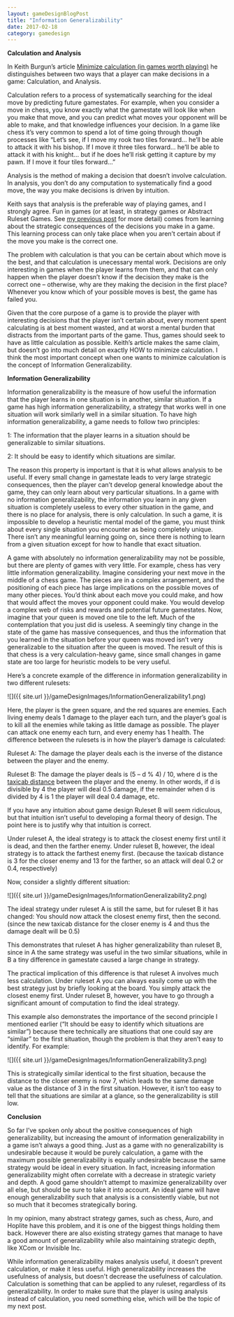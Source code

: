 ```yaml
---
layout: gameDesignBlogPost
title: "Information Generalizability"
date: 2017-02-18
category: gamedesign
---
```


**Calculation and Analysis**

In Keith Burgun’s article [Minimize calculation (in games worth playing)]( http://keithburgun.net/minimize-calculation-in-games-worth-playing/) he distinguishes between two ways that a player can make decisions in a game: Calculation, and Analysis.

Calculation refers to a process of systematically searching for the ideal move by predicting future gamestates. For example, when you consider a move in chess, you know exactly what the gamestate will look like when you make that move, and you can predict what moves your opponent will be able to make, and that knowledge influences your decision. In a game like chess it’s very common to spend a lot of time going through though processes like “Let’s see, if I move my rook two tiles forward… he’ll be able to attack it with his bishop. If I move it three tiles forward… he’ll be able to attack it with his knight… but if he does he’ll risk getting it capture by my pawn. If I move it four tiles forward…”

Analysis is the method of making a decision that doesn’t involve calculation. In analysis, you don’t do any computation to systematically find a good move, the way you make decisions is driven by intuition.

Keith says that analysis is the preferable way of playing games, and I strongly agree. Fun in games (or at least, in strategy games or Abstract Ruleset Games. See [my previous post](https://ethanhoeppner.github.io/gamedesign/intro-talking-about-game-design.html) for more detail) comes from learning about the strategic consequences of the decisions you make in a game. This learning process can only take place when you aren’t certain about if the move you make is the correct one.

The problem with calculation is that you can be certain about which move is the best, and that calculation is unecessary mental work. Decisions are only interesting in games when the player learns from them, and that can only happen when the player doesn’t know if the decision they make is the correct one – otherwise, why are they making the decision in the first place? Whenever you know which of your possible moves is best, the game has failed you.

Given that the core purpose of a game is to provide the player with interesting decisions that the player isn’t certain about, every moment spent calculating is at best moment wasted, and at worst a mental burden that distracts from the important parts of the game. Thus, games should seek to have as little calculation as possible. Keith’s article makes the same claim, but doesn’t go into much detail on exactly HOW to minimize calculation. I think the most important concept when one wants to minimize calculation is the concept of Information Generalizability.

**Information Generalizability**

Information generalizability is the measure of how useful the information that the player learns in one situation is in another, similar situation. If a game has high information generalizability, a strategy that works well in one situation will work similarly well in a similar situation. To have high information generalizability, a game needs to follow two principles:

1: The information that the player learns in a situation should be generalizable to similar situations.

2: It should be easy to identify which situations are similar.

The reason this property is important is that it is what allows analysis to be useful. If every small change in gamestate leads to very large strategic consequences, then the player can’t develop general knowledge about the game, they can only learn about very particular situations. In a game with no information generalizability, the information you learn in any given situation is completely useless to every other situation in the game, and there is no place for analysis, there is only calculation. In such a game, it is impossible to develop a heuristic mental model of the game, you must think about every single situation you encounter as being completely unique. There isn’t any meaningful learning going on, since there is nothing to learn from a given situation except for how to handle that exact situation.

A game with absolutely no information generalizability may not be possible, but there are plenty of games with very little. For example, chess has very little information generalizability. Imagine considering your next move in the middle of a chess game. The pieces are in a complex arrangement, and the positioning of each piece has large implications on the possible moves of many other pieces. You’d think about each move you could make, and how that would affect the moves your opponent could make. You would develop a complex web of risks and rewards and potential future gamestates. Now, imagine that your queen is moved one tile to the left. Much of the contemplation that you just did is useless. A seemingly tiny change in the state of the game has massive consequences, and thus the information that you learned in the situation before your queen was moved isn’t very generalizable to the situation after the queen is moved. The result of this is that chess is a very calculation-heavy game, since small changes in game state are too large for heuristic models to be very useful.

Here’s a concrete example of the difference in information generalizability in two different rulesets:

![]({{ site.url }}/gameDesignImages/InformationGeneralizability1.png)

Here, the player is the green square, and the red squares are enemies. Each living enemy deals 1 damage to the player each turn, and the player’s goal is to kill all the enemies while taking as little damage as possible. The player can attack one enemy each turn, and every enemy has 1 health. The difference between the rulesets is in how the player’s damage is calculated:

Ruleset A: The damage the player deals each is the inverse of the distance between the player and the enemy.

Ruleset B: The damage the player deals is (5 – d % 4) / 10, where d is the [taxicab distance](https://en.wikipedia.org/wiki/Taxicab_geometry) between the player and the enemy. In other words, if d is divisible by 4 the player will deal 0.5 damage, if the remainder when d is divided by 4 is 1 the player will deal 0.4 damage, etc.

If you have any intuition about game design Ruleset B will seem ridiculous, but that intuition isn’t useful to developing a formal theory of design. The point here is to justify why that intuition is correct.

Under ruleset A, the ideal strategy is to attack the closest enemy first until it is dead, and then the farther enemy. Under ruleset B, however, the ideal strategy is to attack the farthest enemy first. (because the taxicab distance is 3 for the closer enemy and 13 for the farther, so an attack will deal 0.2 or 0.4, respectively)

Now, consider a slightly different situation:

![]({{ site.url }}/gameDesignImages/InformationGeneralizability2.png)

The ideal strategy under ruleset A is still the same, but for ruleset B it has changed: You should now attack the closest enemy first, then the second. (since the new taxicab distance for the closer enemy is 4 and thus the damage dealt will be 0.5)

This demonstrates that ruleset A has higher generalizability than ruleset B, since in A the same strategy was useful in the two similar situations, while in B a tiny difference in gamestate caused a large change in strategy.

The practical implication of this difference is that ruleset A involves much less calculation. Under ruleset A you can always easily come up with the best strategy just by briefly looking at the board. You simply attack the closest enemy first. Under ruleset B, however, you have to go through a significant amount of computation to find the ideal strategy.

This example also demonstrates the importance of the second principle I mentioned earlier (“It should be easy to identify which situations are similar”) because there technically are situations that one could say are “similar” to the first situation, though the problem is that they aren’t easy to identify. For example:

![]({{ site.url }}/gameDesignImages/InformationGeneralizability3.png)

This is strategically similar identical to the first situation, because the distance to the closer enemy is now 7, which leads to the same damage value as the distance of 3 in the first situation. However, it isn’t too easy to tell that the situations are similar at a glance, so the generalizability is still low.

**Conclusion**

So far I’ve spoken only about the positive consequences of high generalizability, but increasing the amount of information generalizability in a game isn’t always a good thing. Just as a game with no generalizability is undesirable because it would be purely calculation, a game with the maximum possible generalizability is equally undesirable because the same strategy would be ideal in every situation. In fact, increasing information generalizability might often correlate with a decrease in strategic variety and depth. A good game shouldn’t attempt to maximize generalizability over all else, but should be sure to take it into account. An ideal game will have enough generalizability such that analysis is a consistently viable, but not so much that it becomes strategically boring.

In my opinion, many abstract strategy games, such as chess, Auro, and Hoplite have this problem, and it is one of the biggest things holding them back. However there are also existing strategy games that manage to have a good amount of generalizability while also maintaining strategic depth, like XCom or Invisible Inc.

While information generalizability makes analysis useful, it doesn’t prevent calculation, or make it less useful. High generalizability increases the usefulness of analysis, but doesn't decrease the usefulness of calculation. Calculation is something that can be applied to any ruleset, regardless of its generalizability. In order to make sure that the player is using analysis instead of calculation, you need something else, which will be the topic of my next post.
